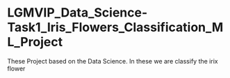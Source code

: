 # LGMVIP_Data_Science-Task1_Iris_Flowers_Classification_ML_Project
These Project based on the Data Science. In these we are classify the irix flower
